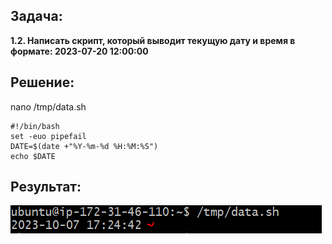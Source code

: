 ## Задача:

**1.2. Написать скрипт, который выводит текущую дату и время в формате: 2023-07-20 12:00:00**

## Решение:

nano /tmp/data.sh

```
#!/bin/bash
set -euo pipefail
DATE=$(date +"%Y-%m-%d %H:%M:%S")
echo $DATE
```

## Результат:

![image](img/result.png)


